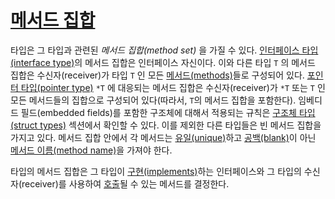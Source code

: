 # [메서드 집합](#method-sets)

타입은 그 타입과 관련된 *메서드 집합(method set)* 을 가질 수 있다. [인터페이스 타입(interface type)](/Types/interface_types.html)의 메서드 집합은 인터페이스 자신이다. 이와 다른 타입 `T` 의 메서드 집합은 수신자(receiver)가 타입 `T` 인 모든 [메서드(methods)](/Declarations%20and%20scope/method_declarations.html)들로 구성되어 있다. [포인터 타입(pointer type)](/Types/pointer_types.html) `*T` 에 대응되는 메서드 집합은 수신자(receiver)가 `*T` 또는 `T` 인 모든 메서드들의 집합으로 구성되어 있다(따라서, `T`의 메서드 집합을 포함한다). 임베디드 필드(embedded fields)를 포함한 구조체에 대해서 적용되는 규칙은 [구조체 타입(struct types)](/Types/struct_types.html) 섹션에서 확인할 수 있다. 이를 제외한 다른 타입들은 빈 메서드 집합을 가지고 있다. 메서드 집합 안에서 각 메서드는 [유일(unique)](/Declarations%20and%20scope/uniqueness_of_identifiers.html)하고 [공백(blank)](/Declarations%20and%20scope/blank_identifier.html)이 아닌 [메서드 이름(method name)](/Types/interface_types.html#MethodName)을 가져야 한다.

타입의 메서드 집합은 그 타입이 [구현(implements)](/Types/interface_types.html)하는 인터페이스와 그 타입의 수신자(receiver)를 사용하여 [호출](/Expressions/calls.html)될 수 있는 메서드를 결정한다.

